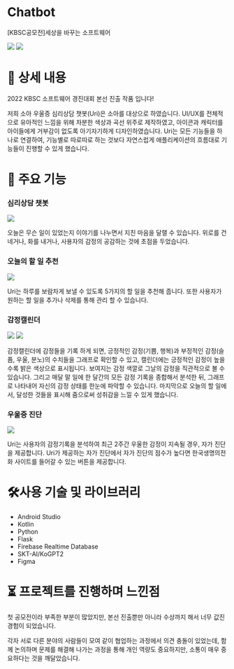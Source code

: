 # Chatbot
[KBSC공모전]세상을 바꾸는 소프트웨어

![](https://velog.velcdn.com/images/dldmswo1209/post/8a9a1843-95fa-4729-b310-f2879ee7e3e0/image.png)
![](https://velog.velcdn.com/images/dldmswo1209/post/6d658e6b-a3b4-4308-8353-78d87566d527/image.png)

# 📖 상세 내용

2022 KBSC 소프트웨어 경진대회 본선 진출 작품 입니다!

저희 소아 우울증 심리상담 챗봇(Uri)은 소아를 대상으로 하였습니다. UI/UX를 전체적으로 유아적인 느낌을 위해 차분한 색상과 곡선 위주로 제작하였고, 아이콘과 캐릭터를 아이들에게 거부감이 없도록 아기자기하게 디자인하였습니다. Uri는 모든 기능들을 하나로 연결하여, 기능별로 따로따로 하는 것보다 자연스럽게 애플리케이션의 흐름대로 기능들이 진행할 수 있게 했습니다.

# 📌 주요 기능

### 심리상담 챗봇

![](https://velog.velcdn.com/images/dldmswo1209/post/8dad33bd-2a55-4613-b1b3-79163836db0f/image.png)


오늘은 무슨 일이 있었는지 이야기를 나누면서 지친 마음을 달랠 수 있습니다. 위로를 건네거나, 화를 내거나, 사용자의 감정의 공감하는 것에 초점을 두었습니다. 

### 오늘의 할 일 추천

![](https://velog.velcdn.com/images/dldmswo1209/post/0f0f1043-b1b3-4a78-96b9-2e693043b609/image.png)


Uri는 하루를 보람차게 보낼 수 있도록 5가지의 할 일을 추천해 줍니다. 또한 사용자가 원하는 할 일을 추가나 삭제를 통해 관리 할 수 있습니다.

### 감정캘린더

![](https://velog.velcdn.com/images/dldmswo1209/post/2535ce69-84cb-4d36-85cb-1e67e6698adc/image.png)
![](https://velog.velcdn.com/images/dldmswo1209/post/77028bfa-31cf-49d4-a19e-ea9cb1a6f793/image.png)

감정캘린더에 감정들을 기록 하게 되면, 긍정적인 감정(기쁨, 행복)과 부정적인 감정(슬픔, 우울, 분노)의 수치들을 그래프로 확인할 수 있고, 캘린더에는 긍정적인 감정이 높을수록 밝은 색상으로 표시됩니다. 보여지는 감정 색깔로 그날의 감정을 직관적으로 볼 수 있습니다. 그리고 매달 말 일에 한 달간의 모든 감정 기록을 종합해서 분석한 뒤, 그래프로 나타내어 자신의 감정 상태를 한눈에 파악할 수 있습니다. 마지막으로 오늘의 할 일에서, 달성한 것들을 표시해 줌으로써 성취감을 느낄 수 있게 했습니다.

### 우울증 진단
![](https://velog.velcdn.com/images/dldmswo1209/post/a2c52e1c-13e4-418b-b362-0992b71f7ce0/image.png)

Uri는 사용자의 감정기록을 분석하여 최근 2주간 우울한 감정이 지속될 경우, 자가 진단을 제공합니다. Uri가 제공하는 자가 진단에서 자가 진단의 점수가 높다면 한국생명의전화 사이트를 들어갈 수 있는 버튼을 제공합니다.

# 🛠사용 기술 및 라이브러리

- Android Studio
- Kotlin
- Python
- Flask
- Firebase Realtime Database
- SKT-AI/KoGPT2
- Figma

# ⏳ 프로젝트를 진행하며 느낀점

첫 공모전이라 부족한 부분이 많았지만, 본선 진출뿐만 아니라 수상까지 해서 너무 값진 경험이 되었습니다.

각자 서로 다른 분야의 사람들이 모여 같이 협업하는 과정에서 의견 충돌이 있었는데, 함께 논의하며 문제를 해결해 나가는 과정을 통해 개인 역량도 중요하지만, 소통이 매우 중요하다는 것을 깨달았습니다.

